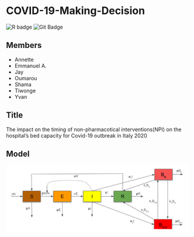 # COVID-19-Making-Decision

![R badge](https://img.shields.io/badge/R-276DC3?style=for-the-badge&logo=r&logoColor=white)
![Git Badge](https://img.shields.io/badge/-Git-blue?style=flat&logo=Git&logoColor=white)

## Members

- Annette 
- Emmanuel A.
- Jay 
- Oumarou 
- Shama  
- Tiwonge
- Yvan 

## Title
The impact on the timing of non-pharmacotical interventions(NPI) on the hospital’s bed capacity for Covid-19 outbreak in Italy 2020
## Model

<p align="center">
  <img src="images/model_update.png" alt="train" width="500"/>
</p>



